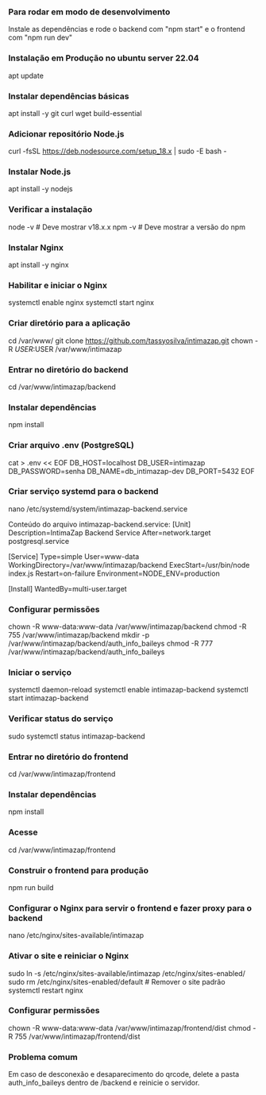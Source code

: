 ### Para rodar em modo de desenvolvimento
Instale as dependências e rode o backend com "npm start" e o frontend com "npm run dev"

### Instalação em Produção no ubuntu server 22.04
apt update

### Instalar dependências básicas
apt install -y git curl wget build-essential

### Adicionar repositório Node.js
curl -fsSL https://deb.nodesource.com/setup_18.x | sudo -E bash -

### Instalar Node.js
apt install -y nodejs

### Verificar a instalação
node -v  # Deve mostrar v18.x.x
npm -v   # Deve mostrar a versão do npm

### Instalar Nginx
apt install -y nginx

### Habilitar e iniciar o Nginx
systemctl enable nginx
systemctl start nginx

### Criar diretório para a aplicação
cd /var/www/
git clone https://github.com/tassyosilva/intimazap.git
chown -R $USER:$USER /var/www/intimazap

### Entrar no diretório do backend
cd /var/www/intimazap/backend

### Instalar dependências
npm install

### Criar arquivo .env (PostgreSQL)
cat > .env << EOF
DB_HOST=localhost
DB_USER=intimazap
DB_PASSWORD=senha
DB_NAME=db_intimazap-dev
DB_PORT=5432
EOF

### Criar serviço systemd para o backend
nano /etc/systemd/system/intimazap-backend.service

Conteúdo do arquivo intimazap-backend.service:
[Unit]
Description=IntimaZap Backend Service
After=network.target postgresql.service

[Service]
Type=simple
User=www-data
WorkingDirectory=/var/www/intimazap/backend
ExecStart=/usr/bin/node index.js
Restart=on-failure
Environment=NODE_ENV=production

[Install]
WantedBy=multi-user.target

### Configurar permissões
chown -R www-data:www-data /var/www/intimazap/backend
chmod -R 755 /var/www/intimazap/backend
mkdir -p /var/www/intimazap/backend/auth_info_baileys
chmod -R 777 /var/www/intimazap/backend/auth_info_baileys

### Iniciar o serviço
systemctl daemon-reload
systemctl enable intimazap-backend
systemctl start intimazap-backend

### Verificar status do serviço
sudo systemctl status intimazap-backend

### Entrar no diretório do frontend
cd /var/www/intimazap/frontend

### Instalar dependências
npm install

### Acesse
cd /var/www/intimazap/frontend

### Construir o frontend para produção
npm run build

### Configurar o Nginx para servir o frontend e fazer proxy para o backend
nano /etc/nginx/sites-available/intimazap

### Ativar o site e reiniciar o Nginx
sudo ln -s /etc/nginx/sites-available/intimazap /etc/nginx/sites-enabled/
sudo rm /etc/nginx/sites-enabled/default  # Remover o site padrão
systemctl restart nginx

### Configurar permissões
chown -R www-data:www-data /var/www/intimazap/frontend/dist
chmod -R 755 /var/www/intimazap/frontend/dist

### Problema comum
Em caso de desconexão e desaparecimento do qrcode, delete a pasta auth_info_baileys dentro de /backend e reinicie o servidor.